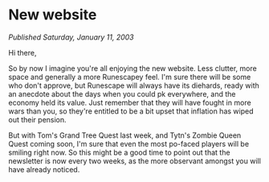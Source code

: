 # New website
*Published Saturday, January 11, 2003*

Hi there,

So by now I imagine you're all enjoying the new website. Less clutter, more space and generally a more Runescapey feel. I'm sure there will be some who don't approve, but Runescape will always have its diehards, ready with an anecdote about the days when you could pk everywhere, and the economy held its value. Just remember that they will have fought in more wars than you, so they're entitled to be a bit upset that inflation has wiped out their pension.

But with Tom's Grand Tree Quest last week, and Tytn's Zombie Queen Quest coming soon, I'm sure that even the most po-faced players will be smiling right now. So this might be a good time to point out that the newsletter is now every two weeks, as the more observant amongst you will have already noticed.
